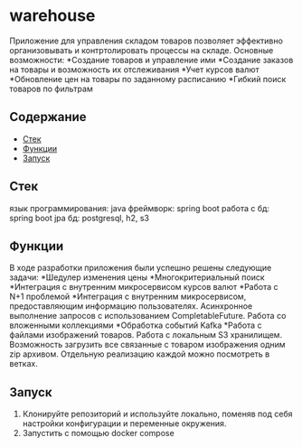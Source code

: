 # warehouse

Приложение для управления складом товаров позволяет эффективно организовывать и контртолировать процессы на складе. 
Основные возможности:
*Создание товаров и управление ими
*Создание заказов на товары и возможность их отслеживания
*Учет курсов валют
*Обновление цен на товары по заданному расписанию
*Гибкий поиск товаров по фильтрам

## Содержание
- [Стек](#стек)
- [Функции](#функции)
- [Запуск](#запуск)

## Стек

язык программирования: java
фреймворк: spring boot
работа с бд: spring boot jpa
бд: postgresql, h2, s3

## Функции

В ходе разработки приложения были успешно решены следующие задачи: 
*Шедулер изменения цены
*Многокритериальный поиск
*Интеграция с внутренним микросервисом курсов валют
*Работа с N+1 проблемой
*Интеграция с внутренним микросервисом, предоставляющим информацию пользователях. Асинхронное выполнение запросов с использованием CompletableFuture. Работа со вложенными коллекциями
*Обработка событий Kafka
*Работа с файлами изображений товаров. Работа с локальным S3 хранилищем. Возможность загрузить все связанные с товаром изображения одним zip архивом.
 Отдельную реализацию каждой можно посмотреть в ветках.

## Запуск

1. Клонируйте репозиторий и используйте локально, поменяв под себя настройки конфигурации и переменные окружения.
2. Запустить с помощью docker compose
